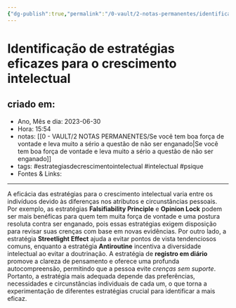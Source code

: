 ```yaml
---
{"dg-publish":true,"permalink":"/0-vault/2-notas-permanentes/identificacao-de-estrategias-eficazes-para-o-crescimento-intelectual/","tags":["permanente","estrategiasdecrescimentointelectual","intelectual","psique"],"dgHomeLink":true,"dgShowLocalGraph":true,"dgShowFileTree":true,"dgEnableSearch":true,"noteIcon":""}
---
```


# Identificação de estratégias eficazes para o crescimento intelectual

## criado em: 
-  Ano, Mês e dia: 2023-06-30
- Hora: 15:54
- notas: [[0 - VAULT/2 NOTAS PERMANENTES/Se você tem boa força de vontade e leva muito a sério a questão de não ser enganado\|Se você tem boa força de vontade e leva muito a sério a questão de não ser enganado]]
- tags: #estrategiasdecrescimentointelectual #intelectual #psique 
- Fontes & Links: 
---


A eficácia das estratégias para o crescimento intelectual varia entre os indivíduos devido às diferenças nos atributos e circunstâncias pessoais. Por exemplo, as estratégias **Falsifiability Principle** e **Opinion Lock** podem ser mais benéficas para quem tem muita força de vontade e uma postura resoluta contra ser enganado, pois essas estratégias exigem disposição para revisar suas crenças com base em novas evidências. Por outro lado, a estratégia **Streetlight Effect** ajuda a evitar pontos de vista tendenciosos comuns, enquanto a estratégia **Antiroutine** incentiva a diversidade intelectual ao evitar a doutrinação. A estratégia de **registro em diário** promove a clareza de pensamento e oferece uma profunda autocompreensão, permitindo que a pessoa evite *crenças sem suporte*. Portanto, a estratégia mais adequada depende das preferências, necessidades e circunstâncias individuais de cada um, o que torna a experimentação de diferentes estratégias crucial para identificar a mais eficaz.
